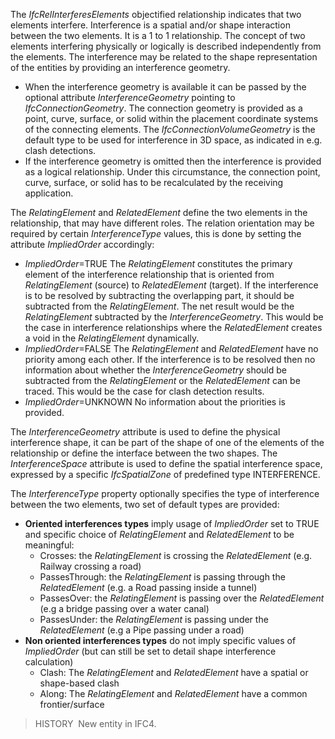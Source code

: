 The _IfcRelInterferesElements_ objectified relationship indicates that two elements interfere. Interference is a spatial and/or shape interaction between the two elements. It is a 1 to 1 relationship. The concept of two elements interfering physically or logically is described independently from the elements. The interference may be related to the shape representation of the entities by providing an interference geometry.  
  
* When the interference geometry is available it can be passed by the optional attribute _InterferenceGeometry_ pointing to _IfcConnectionGeometry_. The connection geometry is provided as a point, curve, surface, or solid within the placement coordinate systems of the connecting elements. The _IfcConnectionVolumeGeometry_ is the default type to be used for interference in 3D space, as indicated in e.g. clash detections.  
* If the interference geometry is omitted then the interference is provided as a logical relationship. Under this circumstance, the connection point, curve, surface, or solid has to be recalculated by the receiving application.  
  
The _RelatingElement_ and _RelatedElement_ define the two elements in the relationship, that may have different roles. The relation orientation may be required by certain _InterferenceType_ values, this is done  by setting the attribute _ImpliedOrder_ accordingly:
  
* _ImpliedOrder_=TRUE The _RelatingElement_ constitutes the primary element of the interference relationship that is oriented from _RelatingElement_ (source) to _RelatedElement_ (target). If the interference is to be resolved by subtracting the overlapping part, it should be subtracted from the _RelatingElement_. The net result would be the _RelatingElement_ subtracted by the _InterferenceGeometry_. This would be the case in interference relationships where the _RelatedElement_ creates a void in the _RelatingElement_ dynamically.  
* _ImpliedOrder_=FALSE The _RelatingElement_ and _RelatedElement_ have no priority among each other. If the interference is to be resolved then no information about whether the _InterferenceGeometry_ should be subtracted from the _RelatingElement_ or the _RelatedElement_ can be traced. This would be the case for clash detection results.  
* _ImpliedOrder_=UNKNOWN No information about the priorities is provided.  
 
The _InterferenceGeometry_ attribute is used to define the physical interference shape, it can be part of the shape of one of the elements of the relationship or define the interface between the two shapes.
The _InterferenceSpace_ attribute is used to define the spatial interference space, expressed by a specific _IfcSpatialZone_ of predefined type INTERFERENCE.

The _InterferenceType_ property optionally specifies the type of interference between the two elements, two set of default types are provided:
* **Oriented interferences types** imply usage of _ImpliedOrder_ set to TRUE and specific choice of _RelatingElement_ and _RelatedElement_ to be meaningful:
  * Crosses: the _RelatingElement_ is crossing the _RelatedElement_ (e.g. Railway crossing a road)
  * PassesThrough: the _RelatingElement_ is passing through the _RelatedElement_ (e.g. a Road passing inside a tunnel)
  * PassesOver: the _RelatingElement_ is passing over the _RelatedElement_ (e.g a bridge passing over a water canal)
  * PassesUnder: the _RelatingElement_ is passing under the _RelatedElement_ (e.g a Pipe passing under a road)
* **Non oriented interferences types** do not imply specific values of _ImpliedOrder_ (but can still be set to detail shape interference calculation)
  * Clash: The _RelatingElement_ and _RelatedElement_ have a spatial or shape-based clash
  * Along: The _RelatingElement_ and _RelatedElement_ have a common frontier/surface
 
> HISTORY&nbsp; New entity in IFC4.
